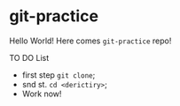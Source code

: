 # git-practice


Hello World! Here comes `git-practice` repo!

TO DO List
- first step `git clone`;
- snd st. `cd <derictiry>`;
- Work now!